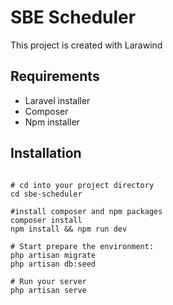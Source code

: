 # SBE Scheduler

This project is created with Larawind

## Requirements

-   Laravel installer
-   Composer
-   Npm installer

## Installation

```

# cd into your project directory
cd sbe-scheduler

#install composer and npm packages
composer install
npm install && npm run dev

# Start prepare the environment:
php artisan migrate
php artisan db:seed

# Run your server
php artisan serve
```
